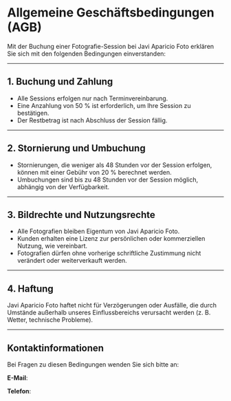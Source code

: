 # Allgemeine Geschäftsbedingungen (AGB)

Mit der Buchung einer Fotografie-Session bei Javi Aparicio Foto erklären Sie sich mit den folgenden Bedingungen einverstanden:

---

## **1. Buchung und Zahlung**
- Alle Sessions erfolgen nur nach Terminvereinbarung.
- Eine Anzahlung von 50 % ist erforderlich, um Ihre Session zu bestätigen.
- Der Restbetrag ist nach Abschluss der Session fällig.

---

## **2. Stornierung und Umbuchung**
- Stornierungen, die weniger als 48 Stunden vor der Session erfolgen, können mit einer Gebühr von 20 % berechnet werden.
- Umbuchungen sind bis zu 48 Stunden vor der Session möglich, abhängig von der Verfügbarkeit.

---

## **3. Bildrechte und Nutzungsrechte**
- Alle Fotografien bleiben Eigentum von Javi Aparicio Foto.
- Kunden erhalten eine Lizenz zur persönlichen oder kommerziellen Nutzung, wie vereinbart.
- Fotografien dürfen ohne vorherige schriftliche Zustimmung nicht verändert oder weiterverkauft werden.

---

## **4. Haftung**
Javi Aparicio Foto haftet nicht für Verzögerungen oder Ausfälle, die durch Umstände außerhalb unseres Einflussbereichs verursacht werden (z. B. Wetter, technische Probleme).

---

## Kontaktinformationen
Bei Fragen zu diesen Bedingungen wenden Sie sich bitte an:

**E-Mail**: <span id="email"></span>

**Telefon**: <span id="phone"></span>

<script>
  fetch('/contact.json')
    .then(response => response.json())
    .then(data => {
      document.getElementById("email").innerHTML =
        '<a href="mailto:' + data.email + '">' + data.email + '</a>';
      document.getElementById("phone").innerHTML = data.phone;    })
    .catch(error => console.error('Error loading contact data:', error));
</script>
